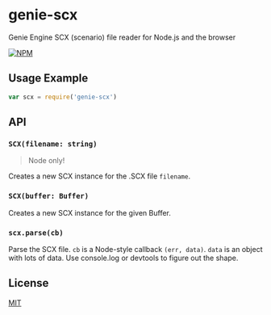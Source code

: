 # genie-scx

Genie Engine SCX (scenario) file reader for Node.js and the browser

[![NPM](https://nodei.co/npm/genie-scx.png?compact=true)](https://npmjs.com/package/genie-scx)

## Usage Example

```javascript
var scx = require('genie-scx')
```

## API

### `SCX(filename: string)`

> Node only!

Creates a new SCX instance for the .SCX file `filename`.

### `SCX(buffer: Buffer)`

Creates a new SCX instance for the given Buffer.

### `scx.parse(cb)`

Parse the SCX file. `cb` is a Node-style callback `(err, data)`. `data` is an object with lots of data. Use console.log or devtools to figure out the shape.

## License

[MIT](./LICENSE)
